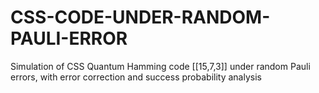 # CSS-CODE-UNDER-RANDOM-PAULI-ERROR
Simulation of CSS Quantum Hamming code [[15,7,3]] under random Pauli errors, with error correction and success probability analysis
